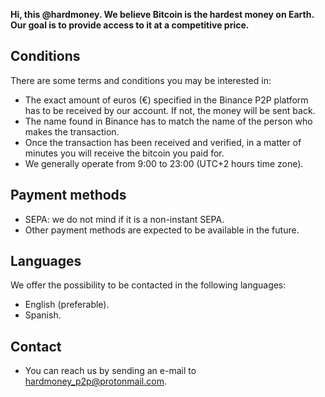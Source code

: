 **Hi, this @hardmoney. We believe Bitcoin is the hardest money on Earth. Our goal is to provide access to it at a competitive price.**

## Conditions
There are some terms and conditions you may be interested in:
- The exact amount of euros (€) specified in the Binance P2P platform has to be received by our account. If not, the money will be sent back.
- The name found in Binance has to match the name of the person who makes the transaction.
- Once the transaction has been received and verified, in a matter of minutes you will receive the bitcoin you paid for.
- We generally operate from 9:00 to 23:00 (UTC+2 hours time zone).


## Payment methods
- SEPA: we do not mind if it is a non-instant SEPA.
- Other payment methods are expected to be available in the future.


## Languages
We offer the possibility to be contacted in the following languages:
- English (preferable).
- Spanish.

## Contact
- You can reach us by sending an e-mail to hardmoney_p2p@protonmail.com.

